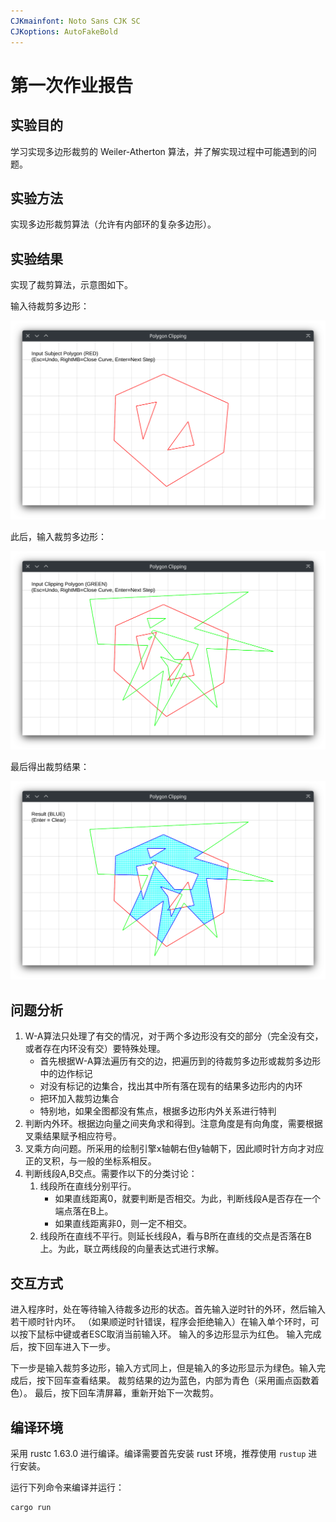 ```yaml
---
CJKmainfont: Noto Sans CJK SC
CJKoptions: AutoFakeBold
---
```


# 第一次作业报告

## 实验目的

学习实现多边形裁剪的 Weiler-Atherton 算法，并了解实现过程中可能遇到的问题。

## 实验方法

实现多边形裁剪算法（允许有内部环的复杂多边形）。

## 实验结果

实现了裁剪算法，示意图如下。

输入待裁剪多边形：

![Subject Polygon](./subject.png)

此后，输入裁剪多边形：

![Clipping Polygon](./clipping.png)

最后得出裁剪结果：

![Result](./result.png)

## 问题分析

1. W-A算法只处理了有交的情况，对于两个多边形没有交的部分（完全没有交，或者存在内环没有交）要特殊处理。
    - 首先根据W-A算法遍历有交的边，把遍历到的待裁剪多边形或裁剪多边形中的边作标记
    - 对没有标记的边集合，找出其中所有落在现有的结果多边形内的内环
    - 把环加入裁剪边集合
    - 特别地，如果全图都没有焦点，根据多边形内外关系进行特判
2. 判断内外环。根据边向量之间夹角求和得到。注意角度是有向角度，需要根据叉乘结果赋予相应符号。
3. 叉乘方向问题。所采用的绘制引擎x轴朝右但y轴朝下，因此顺时针方向才对应正的叉积，与一般的坐标系相反。
4. 判断线段A,B交点。需要作以下的分类讨论：
   1. 线段所在直线分别平行。
      - 如果直线距离0，就要判断是否相交。为此，判断线段A是否存在一个端点落在B上。
      - 如果直线距离非0，则一定不相交。
   2. 线段所在直线不平行。则延长线段A，看与B所在直线的交点是否落在B上。为此，联立两线段的向量表达式进行求解。

## 交互方式

进入程序时，处在等待输入待裁多边形的状态。首先输入逆时针的外环，然后输入若干顺时针内环。
（如果顺逆时针错误，程序会拒绝输入）在输入单个环时，可以按下鼠标中键或者ESC取消当前输入环。
输入的多边形显示为红色。
输入完成后，按下回车进入下一步。

下一步是输入裁剪多边形，输入方式同上，但是输入的多边形显示为绿色。输入完成后，按下回车查看结果。
裁剪结果的边为蓝色，内部为青色（采用画点函数着色）。
最后，按下回车清屏幕，重新开始下一次裁剪。

## 编译环境

采用 rustc 1.63.0 进行编译。编译需要首先安装 rust 环境，推荐使用 `rustup` 进行安装。

运行下列命令来编译并运行：

```shell
cargo run
```